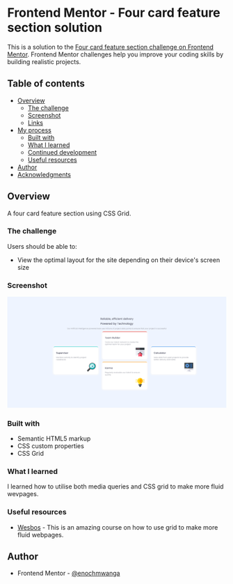 # Frontend Mentor - Four card feature section solution

This is a solution to the [Four card feature section challenge on Frontend Mentor](https://www.frontendmentor.io/challenges/four-card-feature-section-weK1eFYK). Frontend Mentor challenges help you improve your coding skills by building realistic projects. 

## Table of contents

- [Overview](#overview)
  - [The challenge](#the-challenge)
  - [Screenshot](#screenshot)
  - [Links](#links)
- [My process](#my-process)
  - [Built with](#built-with)
  - [What I learned](#what-i-learned)
  - [Continued development](#continued-development)
  - [Useful resources](#useful-resources)
- [Author](#author)
- [Acknowledgments](#acknowledgments)


## Overview
A four card feature section using CSS Grid.

### The challenge

Users should be able to:

- View the optimal layout for the site depending on their device's screen size

### Screenshot

![](./screenshot.png)


### Built with

- Semantic HTML5 markup
- CSS custom properties
- CSS Grid

### What I learned

I learned how to utilise both media queries and CSS grid to make more fluid wevpages.


### Useful resources

- [Wesbos](https://courses.wesbos.com/) - This is an amazing course on how to use grid to make more fluid webpages.

## Author

- Frontend Mentor - [@enochmwanga](https://www.frontendmentor.io/profile/enochmwanga)

